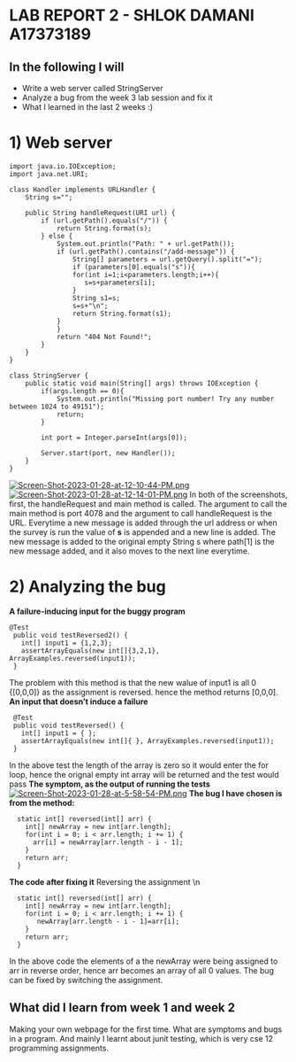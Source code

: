 # LAB REPORT 2 - SHLOK DAMANI A17373189
## In the following I will
- Write a web server called StringServer
- Analyze a bug from the week 3 lab session and fix it
- What I learned in the last 2 weeks :)
# 1) Web server
```
import java.io.IOException;
import java.net.URI;

class Handler implements URLHandler {
    String s="";

    public String handleRequest(URI url) {
        if (url.getPath().equals("/")) {
            return String.format(s);
        } else {
            System.out.println("Path: " + url.getPath());
            if (url.getPath().contains("/add-message")) {
                String[] parameters = url.getQuery().split("=");
                if (parameters[0].equals("s")){
                for(int i=1;i<parameters.length;i++){
                   s=s+parameters[i];
                }
                String s1=s;
                s=s+"\n";
                return String.format(s1);
            }
            }
            return "404 Not Found!";
        }
    }
}

class StringServer {
    public static void main(String[] args) throws IOException {
        if(args.length == 0){
            System.out.println("Missing port number! Try any number between 1024 to 49151");
            return;
        }

        int port = Integer.parseInt(args[0]);

        Server.start(port, new Handler());
    }
}
```
[![Screen-Shot-2023-01-28-at-12-10-44-PM.png](https://i.postimg.cc/3xjvTNZs/Screen-Shot-2023-01-28-at-12-10-44-PM.png)](https://postimg.cc/pmTTQ24C)
[![Screen-Shot-2023-01-28-at-12-14-01-PM.png](https://i.postimg.cc/7LxTY4sf/Screen-Shot-2023-01-28-at-12-14-01-PM.png)](https://postimg.cc/fVrbBGhN)
In both of the screenshots, first, the handleRequest and main method is called. The argument to call the main method is  port 4078 and the argument to call handleRequest is the URL. Everytime a new message is added through the url address or when the survey is run the value of **s** is appended and a new line is added. The new message is added to the original empty String s where path[1] is the new message added, and it also moves to the next line everytime.

# 2) Analyzing the bug
**A failure-inducing input for the buggy program**
 ```
@Test
  public void testReversed2() {
    int[] input1 = {1,2,3};
    assertArrayEquals(new int[]{3,2,1}, ArrayExamples.reversed(input1));
  }
  ```
The problem with this method is that the new walue of input1 is all 0 {[0,0,0]} as the assignment is reversed. hence the method returns [0,0,0].
**An input that doesn’t induce a failure**
 ```
  @Test
  public void testReversed() {
    int[] input1 = { };
    assertArrayEquals(new int[]{ }, ArrayExamples.reversed(input1));
  }
 ```
 In the above test the length of the array is zero so it would enter the for loop, hence the orignal empty int array will be returned and the test would pass
**The symptom, as the output of running the tests**
[![Screen-Shot-2023-01-28-at-5-58-54-PM.png](https://i.postimg.cc/ZntW2vQv/Screen-Shot-2023-01-28-at-5-58-54-PM.png)](https://postimg.cc/mzjZFkBT)
**The bug I have chosen is from the method:**
```
  static int[] reversed(int[] arr) {
    int[] newArray = new int[arr.length];
    for(int i = 0; i < arr.length; i += 1) {
      arr[i] = newArray[arr.length - i - 1];
    }
    return arr;
  }
```
**The code after fixing it**
Reversing the assignment \n
```
  static int[] reversed(int[] arr) {
    int[] newArray = new int[arr.length];
    for(int i = 0; i < arr.length; i += 1) {
       newArray[arr.length - i - 1]=arr[i];
    }
    return arr;
  }
```
In the above code the elements of a the newArray were being assigned to arr in reverse order, hence arr becomes an array of all 0 values. The bug can be fixed by switching the assignment.

## What did I learn from week 1 and week 2
Making your own webpage for the first time. What are symptoms and bugs in a program. And mainly I learnt about junit testing, which is very cse 12 programming assignments.

